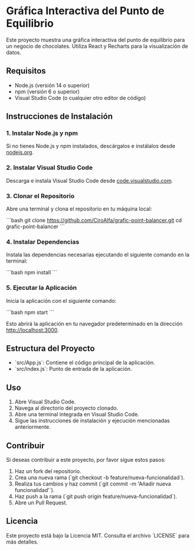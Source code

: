 
# Gráfica Interactiva del Punto de Equilibrio

Este proyecto muestra una gráfica interactiva del punto de equilibrio para un negocio de chocolates. Utiliza React y Recharts para la visualización de datos.

## Requisitos

- Node.js (versión 14 o superior)
- npm (versión 6 o superior)
- Visual Studio Code (o cualquier otro editor de código)

## Instrucciones de Instalación

### 1. Instalar Node.js y npm

Si no tienes Node.js y npm instalados, descárgalos e instálalos desde [nodejs.org](https://nodejs.org/).

### 2. Instalar Visual Studio Code

Descarga e instala Visual Studio Code desde [code.visualstudio.com](https://code.visualstudio.com/).

### 3. Clonar el Repositorio

Abre una terminal y clona el repositorio en tu máquina local:

\`\`\`bash
git clone https://github.com/CiroAlfa/grafic-point-balancer.git
cd grafic-point-balancer
\`\`\`

### 4. Instalar Dependencias

Instala las dependencias necesarias ejecutando el siguiente comando en la terminal:

\`\`\`bash
npm install
\`\`\`

### 5. Ejecutar la Aplicación

Inicia la aplicación con el siguiente comando:

\`\`\`bash
npm start
\`\`\`

Esto abrirá la aplicación en tu navegador predeterminado en la dirección [http://localhost:3000](http://localhost:3000).

## Estructura del Proyecto

- \`src/App.js\`: Contiene el código principal de la aplicación.
- \`src/index.js\`: Punto de entrada de la aplicación.

## Uso

1. Abre Visual Studio Code.
2. Navega al directorio del proyecto clonado.
3. Abre una terminal integrada en Visual Studio Code.
4. Sigue las instrucciones de instalación y ejecución mencionadas anteriormente.

## Contribuir

Si deseas contribuir a este proyecto, por favor sigue estos pasos:

1. Haz un fork del repositorio.
2. Crea una nueva rama (\`git checkout -b feature/nueva-funcionalidad\`).
3. Realiza tus cambios y haz commit (\`git commit -m 'Añadir nueva funcionalidad'\`).
4. Haz push a la rama (\`git push origin feature/nueva-funcionalidad\`).
5. Abre un Pull Request.

## Licencia

Este proyecto está bajo la Licencia MIT. Consulta el archivo \`LICENSE\` para más detalles.
